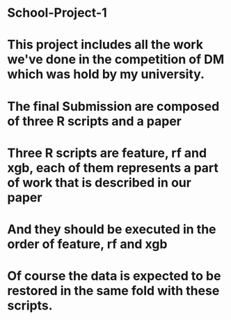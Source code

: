 # School-Project-1
# This project includes all the work we've done in the competition of DM which was hold by my university.
# The final Submission are composed of three R scripts and a paper
# Three R scripts are feature, rf and xgb, each of them represents a part of work that is described in our paper
# And they should be executed in the order of feature, rf and xgb
# Of course the data is expected to be restored in the same fold with these scripts.
